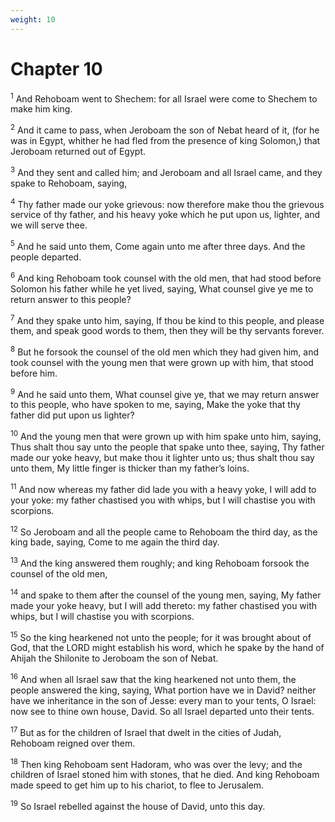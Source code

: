 ```yaml
---
weight: 10
---
```


# Chapter 10

<sup>1</sup> And Rehoboam went to Shechem: for all Israel were come to Shechem to make him king. 

<sup>2</sup> And it came to pass, when Jeroboam the son of Nebat heard of it, (for he was in Egypt, whither he had fled from the presence of king Solomon,) that Jeroboam returned out of Egypt. 

<sup>3</sup> And they sent and called him; and Jeroboam and all Israel came, and they spake to Rehoboam, saying, 

<sup>4</sup> Thy father made our yoke grievous: now therefore make thou the grievous service of thy father, and his heavy yoke which he put upon us, lighter, and we will serve thee. 

<sup>5</sup> And he said unto them, Come again unto me after three days. And the people departed. 

<sup>6</sup> And king Rehoboam took counsel with the old men, that had stood before Solomon his father while he yet lived, saying, What counsel give ye me to return answer to this people? 

<sup>7</sup> And they spake unto him, saying, If thou be kind to this people, and please them, and speak good words to them, then they will be thy servants forever. 

<sup>8</sup> But he forsook the counsel of the old men which they had given him, and took counsel with the young men that were grown up with him, that stood before him. 

<sup>9</sup> And he said unto them, What counsel give ye, that we may return answer to this people, who have spoken to me, saying, Make the yoke that thy father did put upon us lighter? 

<sup>10</sup> And the young men that were grown up with him spake unto him, saying, Thus shalt thou say unto the people that spake unto thee, saying, Thy father made our yoke heavy, but make thou it lighter unto us; thus shalt thou say unto them, My little finger is thicker than my father’s loins. 

<sup>11</sup> And now whereas my father did lade you with a heavy yoke, I will add to your yoke: my father chastised you with whips, but I will chastise you with scorpions. 

<sup>12</sup> So Jeroboam and all the people came to Rehoboam the third day, as the king bade, saying, Come to me again the third day. 

<sup>13</sup> And the king answered them roughly; and king Rehoboam forsook the counsel of the old men, 

<sup>14</sup> and spake to them after the counsel of the young men, saying, My father made your yoke heavy, but I will add thereto: my father chastised you with whips, but I will chastise you with scorpions. 

<sup>15</sup> So the king hearkened not unto the people; for it was brought about of God, that the LORD might establish his word, which he spake by the hand of Ahijah the Shilonite to Jeroboam the son of Nebat. 

<sup>16</sup> And when all Israel saw that the king hearkened not unto them, the people answered the king, saying, What portion have we in David? neither have we inheritance in the son of Jesse: every man to your tents, O Israel: now see to thine own house, David. So all Israel departed unto their tents. 

<sup>17</sup> But as for the children of Israel that dwelt in the cities of Judah, Rehoboam reigned over them. 

<sup>18</sup> Then king Rehoboam sent Hadoram, who was over the levy; and the children of Israel stoned him with stones, that he died. And king Rehoboam made speed to get him up to his chariot, to flee to Jerusalem. 

<sup>19</sup> So Israel rebelled against the house of David, unto this day. 



